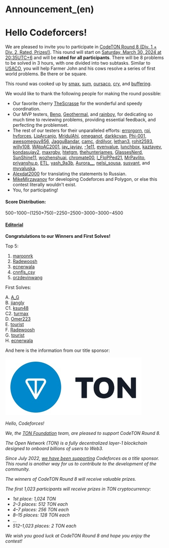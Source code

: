 # Announcement_(en)

Hello Codeforcers!
==================

We are pleased to invite you to participate in [CodeTON Round 8 (Div. 1 + Div. 2, Rated, Prizes!)](https://codeforces.com/contest/1942). This round will start on [Saturday, March 30, 2024 at 20:35UTC+6](https://codeforces.com/https://www.timeanddate.com/worldclock/fixedtime.html?day=30&month=3&year=2024&hour=17&min=35&sec=0&p1=166) and will be **rated for all participants**. There will be 8 problems to be solved in 3 hours, with one divided into two subtasks. Similar to [USACO](https://codeforces.com/https://usaco.org/), you will help Farmer John and his cows resolve a series of first world problems. Be there or be square.

This round was cooked up by [smax](https://codeforces.com/profile/smax "Grandmaster smax"), [sum](https://codeforces.com/profile/sum "Master sum"), [oursaco](https://codeforces.com/profile/oursaco "International Master oursaco"), [cry](https://codeforces.com/profile/cry "Candidate Master cry"), and [buffering](https://codeforces.com/profile/buffering "Expert buffering").

We would like to thank the following people for making the round possible:

 * Our favorite cherry [TheScrasse](https://codeforces.com/profile/TheScrasse "Grandmaster TheScrasse") for the wonderful and speedy coordination.
* Our MVP testers, [Benq](https://codeforces.com/profile/Benq "Legendary Grandmaster Benq"), [Geothermal](https://codeforces.com/profile/Geothermal "Legendary Grandmaster Geothermal"), and [rainboy](https://codeforces.com/profile/rainboy "Master rainboy"), for dedicating so much time to reviewing problems, providing essential feedback, and perfecting the problemset.
* The rest of our testers for their unparalleled efforts: [errorgorn](https://codeforces.com/profile/errorgorn "International Grandmaster errorgorn"), [rqi](https://codeforces.com/profile/rqi "International Grandmaster rqi"), [hyforces](https://codeforces.com/profile/hyforces "International Grandmaster hyforces"), [LipArcanjo](https://codeforces.com/profile/LipArcanjo "Grandmaster LipArcanjo"), [MridulAhi](https://codeforces.com/profile/MridulAhi "Master MridulAhi"), [omeganot](https://codeforces.com/profile/omeganot "Master omeganot"), [darkkcyan](https://codeforces.com/profile/darkkcyan "International Master darkkcyan"), [Phi-001](https://codeforces.com/profile/Phi-001 "Master Phi-001"), [awesomeguy856](https://codeforces.com/profile/awesomeguy856 "Master awesomeguy856"), [JagguBandar](https://codeforces.com/profile/JagguBandar "Master JagguBandar"), [camc](https://codeforces.com/profile/camc "Master camc"), [drdilyor](https://codeforces.com/profile/drdilyor "Master drdilyor"), [lethan3](https://codeforces.com/profile/lethan3 "Master lethan3"), [rohit2593](https://codeforces.com/profile/rohit2593 "Master rohit2593"), [willy108](https://codeforces.com/profile/willy108 "Master willy108"), [WAtoAC2001](https://codeforces.com/profile/WAtoAC2001 "Master WAtoAC2001"), [jay_jayjay](https://codeforces.com/profile/jay_jayjay "Master jay_jayjay"), [-1e11](https://codeforces.com/profile/-1e11 "International Master -1e11"), [evenvalue](https://codeforces.com/profile/evenvalue "Master evenvalue"), [lunchbox](https://codeforces.com/profile/lunchbox "Master lunchbox"), [kaztayev](https://codeforces.com/profile/kaztayev "Master kaztayev"), [kondasujay2](https://codeforces.com/profile/kondasujay2 "Candidate Master kondasujay2"), [maxrgby](https://codeforces.com/profile/maxrgby "Candidate Master maxrgby"), [htetgm](https://codeforces.com/profile/htetgm "Candidate Master htetgm"), [thehunterjames](https://codeforces.com/profile/thehunterjames "Candidate Master thehunterjames"), [GlassesNerd](https://codeforces.com/profile/GlassesNerd "Expert GlassesNerd"), [SunShine11](https://codeforces.com/profile/SunShine11 "Expert SunShine11"), [wozhenshuai](https://codeforces.com/profile/wozhenshuai "Expert wozhenshuai"), [chromate00](https://codeforces.com/profile/chromate00 "Expert chromate00"), [I_FloPPed21](https://codeforces.com/profile/I_FloPPed21 "Expert I_FloPPed21"), [MrPavlito](https://codeforces.com/profile/MrPavlito "Expert MrPavlito"), [priyanshu.p](https://codeforces.com/profile/priyanshu.p "Expert priyanshu.p"), [ETL](https://codeforces.com/profile/ETL "Specialist ETL"), [yash_9a3b](https://codeforces.com/profile/yash_9a3b "Specialist yash_9a3b"), [Aurora__](https://codeforces.com/profile/Aurora__ "Specialist Aurora__"), [nelsi_sousa](https://codeforces.com/profile/nelsi_sousa "Specialist nelsi_sousa"), [susvant](https://codeforces.com/profile/susvant "Specialist susvant"), and [myvaluska](https://codeforces.com/profile/myvaluska "Pupil myvaluska").
* [Alexdat2000](https://codeforces.com/profile/Alexdat2000 "Master Alexdat2000") for translating the statements to Russian.
* [MikeMirzayanov](https://codeforces.com/profile/MikeMirzayanov "Headquarters, MikeMirzayanov") for developing Codeforces and Polygon, or else this contest literally wouldn't exist.
* You, for participating!

#### Score Distribution:

500−1000−(1250+750)−2250−2500−3000−3000−4500

#### [Editorial](Tutorial_(en).md)

**Congratulations to our Winners and First Solves!**

Top 5:

 1. [maroonrk](https://codeforces.com/profile/maroonrk "Legendary Grandmaster maroonrk")
2. [Radewoosh](https://codeforces.com/profile/Radewoosh "Legendary Grandmaster Radewoosh")
3. [ecnerwala](https://codeforces.com/profile/ecnerwala "Legendary Grandmaster ecnerwala")
4. [cnnfls_csy](https://codeforces.com/profile/cnnfls_csy "Legendary Grandmaster cnnfls_csy")
5. [orzdevinwang](https://codeforces.com/profile/orzdevinwang "Legendary Grandmaster orzdevinwang")

First Solves:

A. [A_G](https://codeforces.com/profile/A_G "Legendary Grandmaster A_G")   
 B. [jiangly](https://codeforces.com/profile/jiangly "Legendary Grandmaster jiangly")   
 C1. [ksun48](https://codeforces.com/profile/ksun48 "Legendary Grandmaster ksun48")   
 C2. [turmax](https://codeforces.com/profile/turmax "Legendary Grandmaster turmax")   
 D. [Omer223](https://codeforces.com/profile/Omer223 "Grandmaster Omer223")   
 E. [tourist](https://codeforces.com/profile/tourist "Legendary Grandmaster tourist")   
 F. [Radewoosh](https://codeforces.com/profile/Radewoosh "Legendary Grandmaster Radewoosh")   
 G. [tourist](https://codeforces.com/profile/tourist "Legendary Grandmaster tourist")   
 H. [ecnerwala](https://codeforces.com/profile/ecnerwala "Legendary Grandmaster ecnerwala")

And here is the information from our title sponsor:

![](images/ce9f87d5c429f47e7691bef3a8934ebf36af3f15.jpg)

*Hello, Codeforces!*

*We, the [TON Foundation](https://codeforces.com/https://ton.org/) team, are pleased to support CodeTON Round 8.*

*The Open Network (TON) is a fully decentralized layer-1 blockchain designed to onboard billions of users to Web3.*

*Since July 2022, [we have been supporting](https://codeforces.com/blog/entry/104544) Codeforces as a title sponsor. This round is another way for us to contribute to the development of the community.*

*The winners of CodeTON Round 8 will receive valuable prizes.*

*The first 1,023 participants will receive prizes in TON cryptocurrency:*

 * *1st place: 1,024 TON*
* *2–3 places: 512 TON each*
* *4–7 places: 256 TON each*
* *8–15 places: 128 TON each*
* *…*
* *512–1,023 places: 2 TON each*

*We wish you good luck at CodeTON Round 8 and hope you enjoy the contest!*

